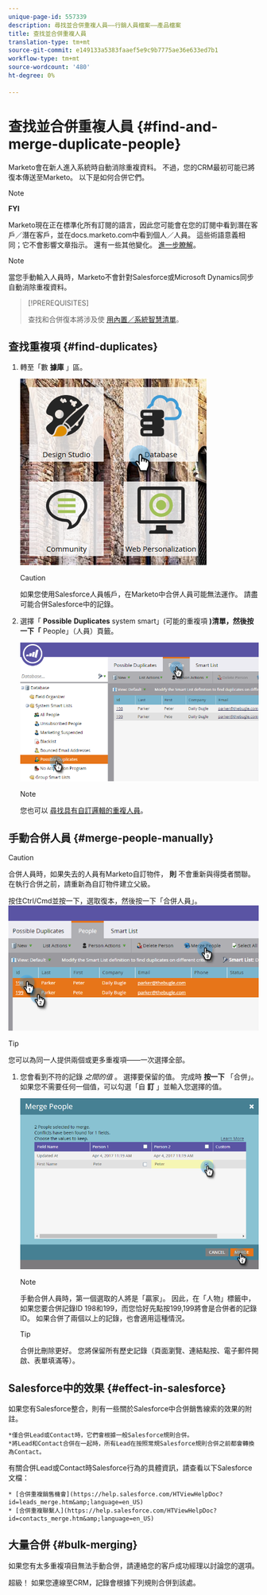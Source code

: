 ```yaml
---
unique-page-id: 557339
description: 尋找並合併重複人員——行銷人員檔案——產品檔案
title: 查找並合併重複人員
translation-type: tm+mt
source-git-commit: e149133a5383faaef5e9c9b7775ae36e633ed7b1
workflow-type: tm+mt
source-wordcount: '480'
ht-degree: 0%

---
```



# 查找並合併重複人員 {#find-and-merge-duplicate-people}

Marketo會在新人進入系統時自動消除重複資料。 不過，您的CRM最初可能已將復本傳送至Marketo。 以下是如何合併它們。

>[!NOTE]
>
>**FYI**
>
>Marketo現在正在標準化所有訂閱的語言，因此您可能會在您的訂閱中看到潛在客戶／潛在客戶，並在docs.marketo.com中看到個人／人員。 這些術語意義相同；它不會影響文章指示。 還有一些其他變化。 [進一步瞭解](http://docs.marketo.com/display/DOCS/Updates+to+Marketo+Terminology)。

>[!NOTE]
>
>當您手動輸入人員時，Marketo不會針對Salesforce或Microsoft Dynamics同步自動消除重複資料。

>[!PREREQUISITES]
>
>查找和合併復本將涉及使 [用內置／系統智慧清單](../../../../product-docs/core-marketo-concepts/smart-lists-and-static-lists/using-smart-lists/use-built-in-system-smart-lists.md)。

## 查找重複項 {#find-duplicates}

1. 轉至「數 **據庫** 」區。

   ![](assets/db.png)

   >[!CAUTION]
   >
   >如果您使用Salesforce人員帳戶，在Marketo中合併人員可能無法運作。 請盡可能合併Salesforce中的記錄。

1. 選擇「 **Possible** **Duplicates** system smart」(可能的重複項 **)清單，然後按一下「** People」（人員）頁籤。

   ![](assets/two.png)

   >[!NOTE]
   >
   >您也可以 [尋找具有自訂邏輯的重複人員](find-duplicate-people-with-custom-logic.md)。

## 手動合併人員 {#merge-people-manually}

>[!CAUTION]
>
>合併人員時，如果失去的人員有Marketo自訂物件， **則** 不會重新與得獎者關聯。 在執行合併之前，請重新為自訂物件建立父級。

按住Ctrl/Cmd並按一下，選取復本，然後按一下「合併人員」。
![](assets/three.png)

>[!TIP]
>
>您可以為同一人提供兩個或更多重複項——一次選擇全部。

1. 您會看到不符的記錄 *之間的值* 。 選擇要保留的值。 完成時 **按一下** 「合併」。 如果您不需要任何一個值，可以勾選「自 **訂** 」並輸入您選擇的值。

   ![](assets/four.png)

   >[!NOTE]
   >
   >手動合併人員時，第一個選取的人將是「贏家」。 因此，在「人物」標籤中，如果您要合併記錄ID 198和199，而您恰好先點按199,199將會是合併者的記錄ID。 如果合併了兩個以上的記錄，也會適用這種情況。

   >[!TIP]
   >
   >合併比刪除更好。 您將保留所有歷史記錄（頁面瀏覽、連結點按、電子郵件開啟、表單填滿等）。

## Salesforce中的效果 {#effect-in-salesforce}

如果您有Salesforce整合，則有一些關於Salesforce中合併銷售線索的效果的附註。

    *僅合併Lead或Contact時，它們會根據一般Salesforce規則合併。
    *將Lead和Contact合併在一起時，所有Lead在按照常規Salesforce規則合併之前都會轉換為Contact。

有關合併Lead或Contact時Salesforce行為的具體資訊，請查看以下Salesforce文檔：

    * [合併重複銷售機會](https://help.salesforce.com/HTViewHelpDoc?id=leads_merge.htm&amp;language=en_US)
    * [合併重複聯繫人](https://help.salesforce.com/HTViewHelpDoc?id=contacts_merge.htm&amp;language=en_US)

## 大量合併 {#bulk-merging}

如果您有太多重複項目無法手動合併，請連絡您的客戶成功經理以討論您的選項。

超級！ 如果您連線至CRM，記錄會根據下列規則合併到該處。